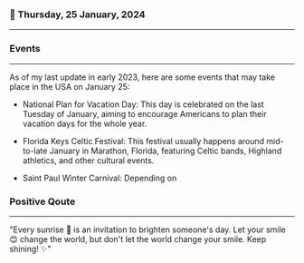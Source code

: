 ### 📅 Thursday, 25 January, 2024
------
### Events
------
As of my last update in early 2023, here are some events that may take place in the USA on January 25:

- National Plan for Vacation Day: This day is celebrated on the last Tuesday of January, aiming to encourage Americans to plan their vacation days for the whole year.

- Florida Keys Celtic Festival: This festival usually happens around mid-to-late January in Marathon, Florida, featuring Celtic bands, Highland athletics, and other cultural events.

- Saint Paul Winter Carnival: Depending on
### Positive Qoute
------
"Every sunrise 🌅 is an invitation to brighten someone's day. Let your smile 😊 change the world, but don't let the world change your smile. Keep shining! ✨"
